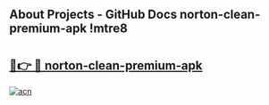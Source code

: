 ## About Projects - GitHub Docs norton-clean-premium-apk !mtre8

# <h2><a href="https://andorid.site?title=norton-clean-premium-apk&ref=14PRO">🔗👉 🔴 norton-clean-premium-apk</a></h2>

[![acn](https://github.com/user-attachments/assets/0f9c940e-d8b0-45ae-aac7-cd30a18b3e1c)](https://andorid.site?title=norton-clean-premium-apk&ref=14PRO)

